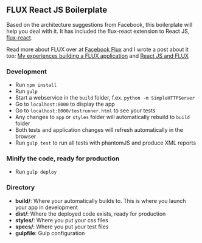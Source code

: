 ## FLUX React JS Boilerplate

Based on the architecture suggestions from Facebook, this boilerplate will help you deal with it. It has included the flux-react extension to React JS, [flux-react](https://github.com/christianalfoni/flux-react). 

Read more about FLUX over at [Facebook Flux](http://facebook.github.io/flux/) and I wrote a post about it too: [My experiences building a FLUX application](http://christianalfoni.github.io/javascript/2014/10/27/my-experiences-building-a-flux-application.html) and [React JS and FLUX](http://christianalfoni.github.io/javascript/2014/08/20/react-js-and-flux.html)

### Development
* Run `npm install`
* Run `gulp`
* Start a webservice in the `build` folder, f.ex. `python -m SimpleHTTPServer`
* Go to `localhost:8000` to display the app
* Go to `localhost:8000/testrunner.html` to see your tests
* Any changes to `app` or `styles` folder will automatically rebuild to `build` folder
* Both tests and application changes will refresh automatically in the browser
* Run `gulp test` to run all tests with phantomJS and produce XML reports

### Minify the code, ready for production
* Run `gulp deploy`

### Directory
* **build/**: Where your automatically builds to. This is where you launch your app in development
* **dist/**: Where the deployed code exists, ready for production
* **styles/**: Where you put your css files
* **specs/**: Where you put your test files
* **gulpfile**: Gulp configuration
